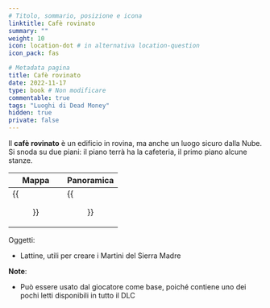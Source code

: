 ```yaml
---
# Titolo, sommario, posizione e icona
linktitle: Cafè rovinato
summary: ""
weight: 10
icon: location-dot # in alternativa location-question
icon_pack: fas

# Metadata pagina
title: Cafè rovinato
date: 2022-11-17
type: book # Non modificare
commentable: true
tags: "Luoghi di Dead Money"
hidden: true
private: false
---
```


<div class="fnv">

Il **cafè rovinato** è un edificio in rovina, ma anche un luogo sicuro dalla Nube. Si snoda su due piani: il piano terrà ha la cafeteria, il primo piano alcune stanze.

| Mappa | Panoramica |
| ----- | ---------- |
| {{<figure src="fnv/Ruined_cafe_loc.webp">}}      |  {{<figure src="fnv/Ruined_cafe.webp">}}          | 

Oggetti:
- Lattine, utili per creare i Martini del Sierra Madre

**Note**:
- Può essere usato dal giocatore come base, poiché contiene uno dei pochi letti disponibili in tutto il DLC

</div>

